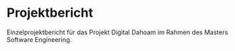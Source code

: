 # Projektbericht

Einzelprojektbericht für das Projekt Digital Dahoam im Rahmen des Masters Software Engineering.
